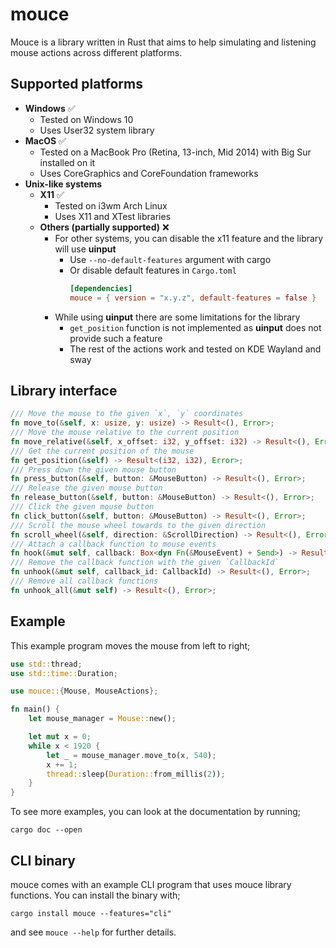 # mouce
Mouce is a library written in Rust that aims to help simulating and listening mouse actions across different platforms.
## Supported platforms
- **Windows** ✅
  - Tested on Windows 10
  - Uses User32 system library
- **MacOS** ✅
  - Tested on a MacBook Pro (Retina, 13-inch, Mid 2014) with Big Sur installed on it
  - Uses CoreGraphics and CoreFoundation frameworks
- **Unix-like systems**
  - **X11** ✅
    - Tested on i3wm Arch Linux
    - Uses X11 and XTest libraries
  - **Others (partially supported)** ❌
    - For other systems, you can disable the x11 feature and the library will use **uinput**
      - Use `--no-default-features` argument with cargo
      - Or disable default features in `Cargo.toml`
        ```toml
        [dependencies]
        mouce = { version = "x.y.z", default-features = false }
        ```
    - While using **uinput** there are some limitations for the library
      - ```get_position``` function is not implemented as **uinput** does not provide such a feature
      - The rest of the actions work and tested on KDE Wayland and sway
## Library interface
```rust
/// Move the mouse to the given `x`, `y` coordinates
fn move_to(&self, x: usize, y: usize) -> Result<(), Error>;
/// Move the mouse relative to the current position
fn move_relative(&self, x_offset: i32, y_offset: i32) -> Result<(), Error>;
/// Get the current position of the mouse
fn get_position(&self) -> Result<(i32, i32), Error>;
/// Press down the given mouse button
fn press_button(&self, button: &MouseButton) -> Result<(), Error>;
/// Release the given mouse button
fn release_button(&self, button: &MouseButton) -> Result<(), Error>;
/// Click the given mouse button
fn click_button(&self, button: &MouseButton) -> Result<(), Error>;
/// Scroll the mouse wheel towards to the given direction
fn scroll_wheel(&self, direction: &ScrollDirection) -> Result<(), Error>;
/// Attach a callback function to mouse events
fn hook(&mut self, callback: Box<dyn Fn(&MouseEvent) + Send>) -> Result<CallbackId, Error>;
/// Remove the callback function with the given `CallbackId`
fn unhook(&mut self, callback_id: CallbackId) -> Result<(), Error>;
/// Remove all callback functions
fn unhook_all(&mut self) -> Result<(), Error>;
```
## Example
This example program moves the mouse from left to right;
```rust
use std::thread;
use std::time::Duration;

use mouce::{Mouse, MouseActions};

fn main() {
    let mouse_manager = Mouse::new();

    let mut x = 0;
    while x < 1920 {
        let _ = mouse_manager.move_to(x, 540);
        x += 1;
        thread::sleep(Duration::from_millis(2));
    }
}
```
To see more examples, you can look at the documentation by running;
```fish
cargo doc --open
```
## CLI binary
mouce comes with an example CLI program that uses mouce library functions.
You can install the binary with;
```fish
cargo install mouce --features="cli"
```
and see ```mouce --help``` for further details.
